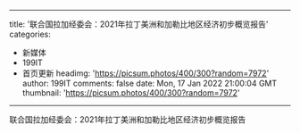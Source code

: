
---
title: '联合国拉加经委会：2021年拉丁美洲和加勒比地区经济初步概览报告'
categories: 
 - 新媒体
 - 199IT
 - 首页更新
headimg: 'https://picsum.photos/400/300?random=7972'
author: 199IT
comments: false
date: Mon, 17 Jan 2022 21:00:04 GMT
thumbnail: 'https://picsum.photos/400/300?random=7972'
---

<div>   
联合国拉加经委会：2021年拉丁美洲和加勒比地区经济初步概览报告  
</div>
            